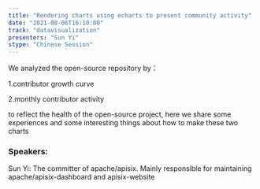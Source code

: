```yaml
---
title: "Rendering charts using echarts to present community activity"
date: "2021-08-06T16:10:00" 
track: "datavisualization"
presenters: "Sun Yi"
stype: "Chinese Session"
---
```

We analyzed the open-source repository by：

 1.contributor growth curve

 2.monthly contributor activity

 to reflect the health of the open-source project, here we share some experiences and some interesting things about how to make these two charts

 ### Speakers: 
 Sun Yi: The committer of apache/apisix. Mainly responsible for maintaining apache/apisix-dashboard and apisix-website